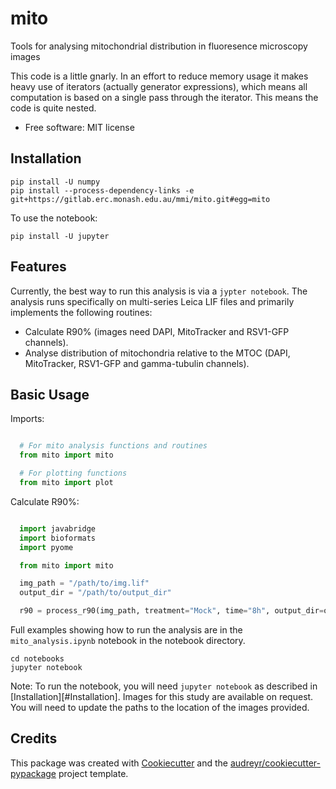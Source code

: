mito
====

Tools for analysing mitochondrial distribution in fluoresence microscopy images

This code is a little gnarly. In an effort to reduce memory usage it makes
heavy use of iterators (actually generator expressions), which means all
computation is based on a single pass through the iterator. This means the code
is quite nested.


* Free software: MIT license


Installation
------------

```
pip install -U numpy
pip install --process-dependency-links -e git+https://gitlab.erc.monash.edu.au/mmi/mito.git#egg=mito
```

To use the notebook:

```
pip install -U jupyter
```

Features
--------

Currently, the best way to run this analysis is via a `jypter notebook`. The analysis runs specifically on multi-series Leica LIF files and primarily implements the following routines:

* Calculate R90% (images need DAPI, MitoTracker and RSV1-GFP channels).
* Analyse distribution of mitochondria relative to the MTOC (DAPI, MitoTracker,
  RSV1-GFP and gamma-tubulin channels).

Basic Usage
-----------


Imports:

```python

  # For mito analysis functions and routines
  from mito import mito

  # For plotting functions
  from mito import plot
```

Calculate R90%:

```python

  import javabridge
  import bioformats
  import pyome

  from mito import mito

  img_path = "/path/to/img.lif"
  output_dir = "/path/to/output_dir"

  r90 = process_r90(img_path, treatment="Mock", time="8h", output_dir=output_dir)
```

Full examples showing how to run the analysis are in the `mito_analysis.ipynb` notebook in the notebook directory.

```
cd notebooks
jupyter notebook
```

Note: To run the notebook, you will need `jupyter notebook` as described in
[Installation][#Installation]. Images for this study are available on request. You will need to update the paths to the location of the images provided.

Credits
---------

This package was created with [Cookiecutter][cc] and the [audreyr/cookiecutter-pypackage][aud] project template.

[cc]: https://github.com/audreyr/cookiecutter
[aud]: https://github.com/audreyr/cookiecutter-pypackage

